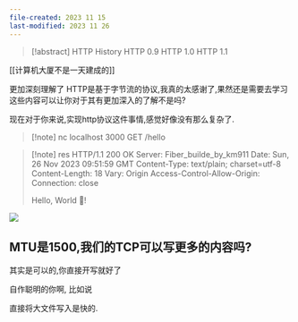 ```yaml
---
file-created: 2023 11 15
last-modified: 2023 11 26
---
```


> [!abstract] HTTP History
> HTTP 0.9
> HTTP 1.0
> HTTP 1.1

[[计算机大厦不是一天建成的]]


更加深刻理解了 HTTP是基于字节流的协议,我真的太感谢了,果然还是需要去学习这些内容可以让你对于其有更加深入的了解不是吗? 

现在对于你来说,实现http协议这件事情,感觉好像没有那么复杂了. 


>[!note] nc localhost 3000 
GET /hello

>[!note] res
> HTTP/1.1 200 OK
> Server: Fiber_builde_by_km911
> Date: Sun, 26 Nov 2023 09:51:59 GMT
> Content-Type: text/plain; charset=utf-8
> Content-Length: 18
> Vary: Origin
> Access-Control-Allow-Origin:
> Connection: close
> 
>Hello, World 👋!



![ ](https://cdn.xiaolincoding.com/gh/xiaolincoder/ImageHost/%E8%AE%A1%E7%AE%97%E6%9C%BA%E7%BD%91%E7%BB%9C/%E9%94%AE%E5%85%A5%E7%BD%91%E5%9D%80%E8%BF%87%E7%A8%8B/4.jpg)



## MTU是1500,我们的TCP可以写更多的内容吗? 

其实是可以的,你直接开写就好了

自作聪明的你啊, 比如说


直接将大文件写入是快的. 

